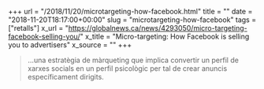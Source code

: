 +++
url = "/2018/11/20/microtargeting-how-facebook.html"
title = ""
date = "2018-11-20T18:17:00+00:00"
slug = "microtargeting-how-facebook"
tags = ["retalls"]
x_url = "https://globalnews.ca/news/4293050/micro-targeting-facebook-selling-you/"
x_title = "Micro-targeting: How Facebook is selling you to advertisers"
x_source = ""
+++


> …una estratègia de màrqueting que implica convertir un perfil de xarxes socials en un perfil psicològic per tal de crear anuncis específicament dirigits.
